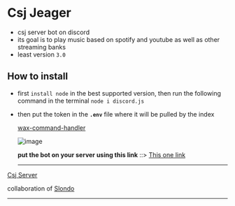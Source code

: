 # Csj Jeager

 - csj server bot on discord
 - its goal is to play music based on spotify and youtube as well as other streaming banks
 - least version `3.0` 


## How to install
- first `install node` in the best supported version, then run the following command in the terminal  `node i discord.js`  
- then put the token in the **`.env`** file where it will be pulled by the index

	[wax-command-handler](https://www.npmjs.com/package/wax-command-handler)

	![image](https://user-images.githubusercontent.com/87165376/213886802-cec4e549-892a-4aff-92a5-e7311f7083fd.png)

	**put the bot on your server using this link** ::> [This one link](https://discord.com/api/oauth2/authorize?client_id=1065991456793309204&permissions=8&scope=bot)
	
	----


 [Csj Server](https://discord.gg/K3Jnu2A5YP)

collaboration of [Slondo](https://github.com/odnols) 

-----

